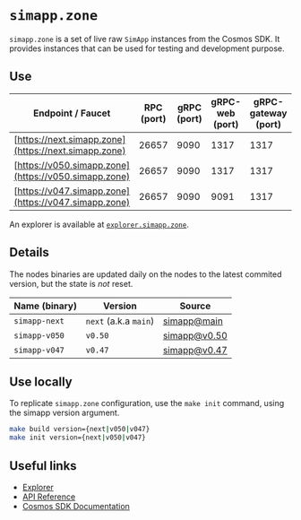 # `simapp.zone`

`simapp.zone` is a set of live raw `SimApp` instances from the Cosmos SDK.
It provides instances that can be used for testing and development purpose.

## Use

| Endpoint / Faucet                                    | RPC (port) | gRPC (port) | gRPC-web (port) | gRPC-gateway (port) |
| ---------------------------------------------------- | ---------- | ----------- | --------------- | ------------------- |
| [https://next.simapp.zone](https://next.simapp.zone) | 26657      | 9090        | 1317            | 1317                |
| [https://v050.simapp.zone](https://v050.simapp.zone) | 26657      | 9090        | 1317            | 1317                |
| [https://v047.simapp.zone](https://v047.simapp.zone) | 26657      | 9090        | 9091            | 1317                |

An explorer is available at [`explorer.simapp.zone`](https://explorer.simapp.zone).

## Details

The nodes binaries are updated daily on the nodes to the latest commited version, but the state is *not* reset.

| Name (binary) | Version               | Source                                                                           |
| ------------- | --------------------- | -------------------------------------------------------------------------------- |
| `simapp-next` | `next` (a.k.a `main`) | [simapp@main](https://github.com/cosmos/cosmos-sdk/tree/main/simapp)             |
| `simapp-v050` | `v0.50`               | [simapp@v0.50](https://github.com/cosmos/cosmos-sdk/tree/release/v0.47.x/simapp) |
| `simapp-v047` | `v0.47`               | [simapp@v0.47](https://github.com/cosmos/cosmos-sdk/tree/release/v0.47.x/simapp) |

## Use locally

To replicate `simapp.zone` configuration, use the `make init` command, using the simapp version argument.

```sh
make build version={next|v050|v047}
make init version={next|v050|v047}
```

## Useful links

- [Explorer](https://explorer.simapp.zone/)
- [API Reference](https://next.simapp.zone:1317/swagger/)
- [Cosmos SDK Documentation](https://docs.cosmos.network/)
